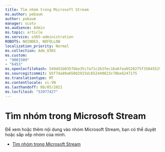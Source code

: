 ```yaml
---
title: Tìm nhóm trong Microsoft Stream
ms.author: pebaum
author: pebaum
manager: scotv
ms.audience: Admin
ms.topic: article
ms.service: o365-administration
ROBOTS: NOINDEX, NOFOLLOW
localization_priority: Normal
ms.collection: Adm_O365
ms.custom:
- "9001509"
- "6453"
ms.openlocfilehash: 549dd1b0357bbe35c7a71c2b3fec16a6fea0520275f35845525aa28f8e7980c2
ms.sourcegitcommit: b5f7da89a650d2915dc652449623c78be6247175
ms.translationtype: MT
ms.contentlocale: vi-VN
ms.lasthandoff: 08/05/2021
ms.locfileid: "53977427"
---
```

# <a name="find-groups-in-microsoft-stream"></a>Tìm nhóm trong Microsoft Stream

Để xem hoặc thêm nội dung vào nhóm Microsoft Stream, bạn có thể duyệt hoặc sắp xếp nhóm của mình.  

- [Tìm nhóm trong Microsoft Stream](https://docs.microsoft.com/stream/portal-browse-filter-groups)
